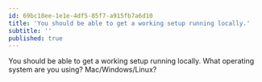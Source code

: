 ```yaml
---
id: 69bc18ee-1e1e-4df5-85f7-a915fb7a6d10
title: 'You should be able to get a working setup running locally.'
subtitle: ''
published: true
---
```




You should be able to get a working setup running locally. What operating system are you using? Mac/Windows/Linux?

